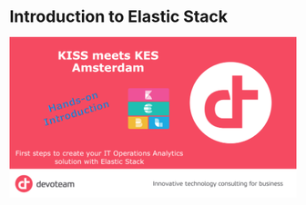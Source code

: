 # Introduction to Elastic Stack

<img src="https://raw.githubusercontent.com/avwsolutions/DVT-Elastic-Introduction/master/content/banner.png" alt="introduction banner">
